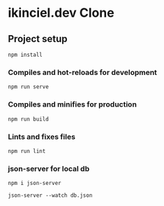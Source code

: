 # ikinciel.dev Clone

## Project setup

```
npm install
```

### Compiles and hot-reloads for development

```
npm run serve
```

### Compiles and minifies for production

```
npm run build
```

### Lints and fixes files

```
npm run lint
```

### json-server for local db

```
npm i json-server
```

```
json-server --watch db.json
```
